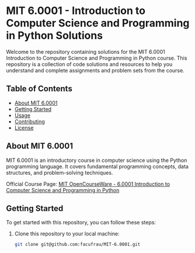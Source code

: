 # MIT 6.0001 - Introduction to Computer Science and Programming in Python Solutions

Welcome to the repository containing solutions for the MIT 6.0001 Introduction to Computer Science and Programming in Python course. This repository is a collection of code solutions and resources to help you understand and complete assignments and problem sets from the course.

## Table of Contents

- [About MIT 6.0001](#about-mit-60001)
- [Getting Started](#getting-started)
- [Usage](#usage)
- [Contributing](#contributing)
- [License](#license)

## About MIT 6.0001

MIT 6.0001 is an introductory course in computer science using the Python programming language. It covers fundamental programming concepts, data structures, and problem-solving techniques.

Official Course Page: [MIT OpenCourseWare - 6.0001 Introduction to Computer Science and Programming in Python](https://ocw.mit.edu/courses/electrical-engineering-and-computer-science/6-0001-introduction-to-computer-science-and-programming-in-python-fall-2016/)

## Getting Started

To get started with this repository, you can follow these steps:

1. Clone this repository to your local machine:

   ```bash
   git clone git@github.com:facufrau/MIT-6.0001.git
